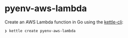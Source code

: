 # pyenv-aws-lambda

Create an AWS Lambda function in Go using the [kettle-cli](https://github.com/operatorai/kettle-cli):

```bash
❯ kettle create pyenv-aws-lambda
```
